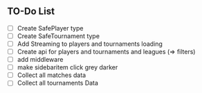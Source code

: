 ## TO-Do List

- [ ] Create SafePlayer type
- [ ] Create SafeTournament type
- [ ] Add Streaming to players and tournaments loading
- [ ] Create api for players and tournaments and leagues (=> filters)
- [ ] add middleware
- [ ] make sidebaritem click grey darker
- [ ] Collect all matches data
- [ ] Collect all tournaments Data